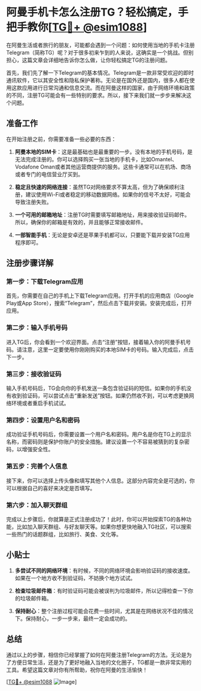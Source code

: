 # 阿曼手机卡怎么注册TG？轻松搞定，手把手教你[[TG💪+ @esim1088](https://t.me/s/esim1088)]

在阿曼生活或者旅行的朋友，可能都会遇到一个问题：如何使用当地的手机卡注册Telegram（简称TG）呢？对于很多初来乍到的人来说，这确实是一个挑战。但别担心，这篇文章会详细地告诉你怎么做，让你轻松搞定TG的注册问题。

首先，我们先了解一下Telegram的基本情况。Telegram是一款非常受欢迎的即时通讯软件，它以其安全性和隐私保护著称。无论是在国外还是国内，很多人都在使用这款应用进行日常沟通和信息交流。而在阿曼这样的国家，由于网络环境和政策的不同，注册TG可能会有一些特别的要求。所以，接下来我们就一步步来解决这个问题。

## 准备工作

在开始注册之前，你需要准备一些必要的东西：

1. **阿曼本地的SIM卡**：这是最基础也是最重要的一步。没有本地的手机号码，是无法完成注册的。你可以选择购买一张当地的手机卡，比如Omantel、Vodafone Oman或者其他运营商提供的服务。这些卡通常可以在机场、商场或者专门的电信营业厅买到。

2. **稳定且快速的网络连接**：虽然TG对网络要求不算太高，但为了确保顺利注册，建议使用Wi-Fi或者稳定的移动数据网络。如果你的信号不太好，可能会导致注册失败。

3. **一个可用的邮箱地址**：注册TG时需要填写邮箱地址，用来接收验证码邮件。所以，确保你的邮箱是有效的，并且能够正常接收邮件。

4. **一部智能手机**：无论是安卓还是苹果手机都可以，只要能下载并安装TG应用程序即可。

## 注册步骤详解

### 第一步：下载Telegram应用

首先，你需要在自己的手机上下载Telegram应用。打开手机的应用商店（Google Play或App Store），搜索“Telegram”，然后点击下载并安装。安装完成后，打开应用。

### 第二步：输入手机号码

进入TG后，你会看到一个欢迎界面。点击“注册”按钮，接着输入你的阿曼手机号码。请注意，这里一定要使用你刚刚购买的本地SIM卡的号码。输入完成后，点击下一步。

### 第三步：接收验证码

输入手机号码后，TG会向你的手机发送一条包含验证码的短信。如果你的手机没有收到验证码，可以尝试点击“重新发送”按钮。如果仍然收不到，可以考虑更换网络环境或者重启手机试试。

### 第四步：设置用户名和密码

成功验证手机号码后，你需要设置一个用户名和密码。用户名是你在TG上的显示名称，而密码则是保护你账户的安全措施。建议设置一个不容易被猜到的复杂密码，以增强安全性。

### 第五步：完善个人信息

接下来，你可以选择上传头像和填写其他个人信息。这部分内容完全是可选的，你可以根据自己的喜好来决定是否填写。

### 第六步：加入聊天群组

完成以上步骤后，你就算是正式注册成功了！此时，你可以开始探索TG的各种功能，比如加入聊天群组、与好友聊天等。如果你想更快地融入TG社区，可以搜索一些热门的话题群组，比如旅行、美食、文化等。

## 小贴士

1. **多尝试不同的网络环境**：有时候，不同的网络环境会影响验证码的接收速度。如果在一个地方收不到验证码，不妨换个地方试试。
   
2. **检查垃圾邮件箱**：有时验证码可能会被误判为垃圾邮件，所以记得检查一下你的垃圾邮件箱。

3. **保持耐心**：整个注册过程可能会花费一些时间，尤其是在网络状况不佳的情况下。保持耐心，一步一步来，最终一定会成功的。

## 总结

通过以上的步骤，相信你已经掌握了如何在阿曼注册Telegram的方法。无论是为了方便日常生活，还是为了更好地融入当地的文化圈子，TG都是一款非常实用的工具。希望这篇文章对你有所帮助，祝你在阿曼的生活愉快！

[[TG💪+ @esim1088](https://t.me/s/esim1088) ![Image](https://i.postimg.cc/4NQfJmqS/Snipaste-2025-05-13-00-14-12.png)]